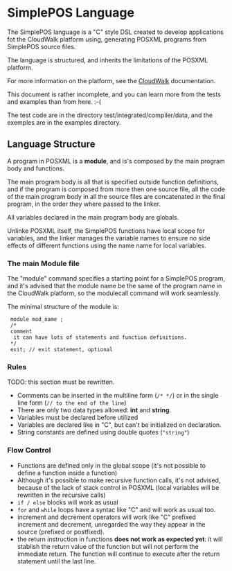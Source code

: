 # SimplePOS Language

  The SimplePOS language is a "C" style DSL created to develop
  applications fot the CloudWalk platform using, generating 
  POSXML programs from SimplePOS source files.
  
  The language is structured, and inherits the limitations of
  the POSXML platform.
  
  For more information on the platform, see the 
  [CloudWalk](https://docs.cloudwalk.io/en/posxml/structure)
  documentation.
  
  This document is rather incomplete, and you can learn more from the
  tests and examples than from here. :-(
  
  The test code are in the directory test/integrated/compiler/data, and
  the exemples are in the examples directory.
  
  
## Language Structure
  
  A program in POSXML is a **module**, and is's composed by 
  the main program body and functions.
  
  The main program body is all that is specified outside function
  definitions, and if the program is composed from more then one
  source file, all the code of the main program body in all the 
  source files are concatenated in the final program, in the order
  they where passed to the linker.
  
  All variables declared in the main program body are globals.
  
  Unlinke POSXML itself, the SimplePOS functions have local scope
  for variables, and the linker manages the variable names to ensure
  no side effects of different functions using the name name for 
  local variables.
    
### The main Module file
  The "module" command specifies a starting point for a SimplePOS
   program, and it's advised that the module name be the same of the
   program name in the CloudWalk platform, so the modulecall command
   will work seamlessly.
   
   The minimal structure of the module is:
   
     module mod_name ;
     /* 
     comment
      it can have lots of statements and function definitions.
     */
     exit; // exit statement, optional 
     
### Rules
  TODO: this section must be rewritten.
   
  * Comments can be inserted in the multiline form (`/* */`) or in the
     single line form (`// to the end of the line`)
  * There are only two data types allowed: **int** and **string**.
  * Variables must be declared before utilized
  * Variables are declared like in "C", but can't be initialized
    on declaration.
  * String constants are defined using double quotes (`"string"`)
  
### Flow Control
  
  * Functions are defined only in the global scope (it's not possible
     to define a function inside a function)
  * Although it's possible to make recursive function calls, it's not
     advised, because of the lack of stack control in POSXML (local 
     variables will be rewritten in the recursive calls)
  * `if / else` blocks will work as usual
  * `for` and `while` loops have a syntac like "C" and will work as
     usual too.
  * increment and decrement operators will work like "C" prefixed 
     increment and decrement, unregarded the way they appear in the
     source (prefixed or postfixed).
  * the return instruction in functions **does not work as 
    expected yet**: it will stablish the return value of the
    function but will not perform the immediate return. The function
    will continue to execute after the return statement until the
    last line.
     